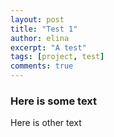 ```yaml
---
layout: post
title: "Test 1"
author: elina
excerpt: "A test"
tags: [project, test]
comments: true
---
```



### Here is some text

Here is other text

